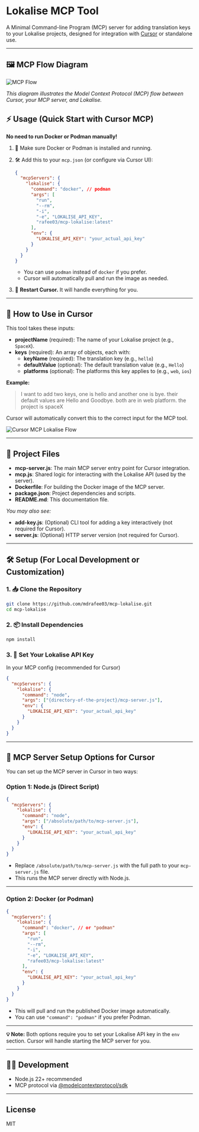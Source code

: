 # Lokalise MCP Tool

A Minimal Command-line Program (MCP) server for adding translation keys to your Lokalise projects, designed for integration with [Cursor](https://www.cursor.so/) or standalone use.

---
## 🖼️ MCP Flow Diagram

![MCP Flow](./assets/flow.png)

*This diagram illustrates the Model Context Protocol (MCP) flow between Cursor, your MCP server, and Lokalise.* 

## ⚡️ Usage (Quick Start with Cursor MCP)

**No need to run Docker or Podman manually!**

1. 🐳 Make sure Docker or Podman is installed and running.
2. 🛠️ Add this to your `mcp.json` (or configure via Cursor UI):

   ```json
   {
     "mcpServers": {
       "lokalise": {
         "command": "docker", // podman
         "args": [
           "run",
           "--rm",
           "-i",
           "-e", "LOKALISE_API_KEY",
           "rafee03/mcp-lokalise:latest"
         ],
         "env": {
           "LOKALISE_API_KEY": "your_actual_api_key"
         }
       }
     }
   }
   ```

   - You can use `podman` instead of `docker` if you prefer.
   - Cursor will automatically pull and run the image as needed.

3. 🔄 **Restart Cursor.** It will handle everything for you.

---

## 📝 How to Use in Cursor

This tool takes these inputs:

- **projectName** (required): The name of your Lokalise project (e.g., `SpaceX`).
- **keys** (required): An array of objects, each with:
  - **keyName** (required): The translation key (e.g., `hello`)
  - **defaultValue** (optional): The default translation value (e.g., `Hello`)
  - **platforms** (optional): The platforms this key applies to (e.g., `web`, `ios`)

**Example:**
> I want to add two keys, one is hello and another one is bye. their default values are Hello and Goodbye. both are in web platform. the project is spaceX 

Cursor will automatically convert this to the correct input for the MCP tool.

![Cursor MCP Lokalise Flow](./assets/result.png)


---
## 📁 Project Files

- **mcp-server.js**: The main MCP server entry point for Cursor integration.
- **mcp.js**: Shared logic for interacting with the Lokalise API (used by the server).
- **Dockerfile**: For building the Docker image of the MCP server.
- **package.json**: Project dependencies and scripts.
- **README.md**: This documentation file.

_You may also see:_
- **add-key.js**: (Optional) CLI tool for adding a key interactively (not required for Cursor).
- **server.js**: (Optional) HTTP server version (not required for Cursor).

---

## 🛠️ Setup (For Local Development or Customization)

### 1. 📥 Clone the Repository
```sh
git clone https://github.com/mdrafee03/mcp-lokalise.git
cd mcp-lokalise
```

### 2. 📦 Install Dependencies
```sh
npm install
```

### 3. 🔑 Set Your Lokalise API Key

In your MCP config (recommended for Cursor)
```json
{
  "mcpServers": {
    "lokalise": {
      "command": "node",
      "args": ["{directory-of-the-project}/mcp-server.js"],
      "env": {
        "LOKALISE_API_KEY": "your_actual_api_key"
      }
    }
  }
}
```

---

## 🐳 MCP Server Setup Options for Cursor

You can set up the MCP server in Cursor in two ways:

### Option 1: Node.js (Direct Script)
```json
{
  "mcpServers": {
    "lokalise": {
      "command": "node",
      "args": ["/absolute/path/to/mcp-server.js"],
      "env": {
        "LOKALISE_API_KEY": "your_actual_api_key"
      }
    }
  }
}
```
- Replace `/absolute/path/to/mcp-server.js` with the full path to your `mcp-server.js` file.
- This runs the MCP server directly with Node.js.

---

### Option 2: Docker (or Podman)
```json
{
  "mcpServers": {
    "lokalise": {
      "command": "docker", // or "podman"
      "args": [
        "run",
        "--rm",
        "-i",
        "-e", "LOKALISE_API_KEY",
        "rafee03/mcp-lokalise:latest"
      ],
      "env": {
        "LOKALISE_API_KEY": "your_actual_api_key"
      }
    }
  }
}
```
- This will pull and run the published Docker image automatically.
- You can use `"command": "podman"` if you prefer Podman.

---

**💡 Note:** Both options require you to set your Lokalise API key in the `env` section. Cursor will handle starting the MCP server for you.

---

## 🧑‍💻 Development
- Node.js 22+ recommended
- MCP protocol via [@modelcontextprotocol/sdk](https://www.npmjs.com/package/@modelcontextprotocol/sdk)

---

## License
MIT 


